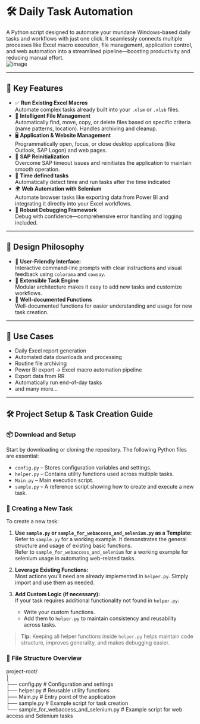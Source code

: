 # 🛠️ Daily Task Automation

A Python script designed to automate your mundane Windows-based daily tasks and workflows with just one click. It seamlessly connects multiple processes like Excel macro execution, file management, application control, and web automation into a streamlined pipeline—boosting productivity and reducing manual effort.  
![image](https://github.com/user-attachments/assets/a88697bd-0e24-439c-8f29-6c6a490df276)


---

## 🚀 Key Features

- ✅ **Run Existing Excel Macros**  
  Automate complex tasks already built into your `.xlsm` or `.xlsb` files.
- 📂 **Intelligent File Management**  
  Automatically find, move, copy, or delete files based on specific criteria (name patterns, location). Handles archiving and cleanup.
- 🖥️ **Application & Website Management**  
  Programmatically open, focus, or close desktop applications (like Outlook, SAP Logon) and web pages.
- 🔁 **SAP Reinitialization**  
  Overcome SAP timeout issues and reinitiates the application to maintain smooth operation.
- 🌛 **Time defined tasks**  
  Automatically detect time and run tasks after the time indicated
- 🌍 **Web Automation with Selenium**  
  Automate browser tasks like exporting data from Power BI and integrating it directly into your Excel workflows.
- 🐞 **Robust Debugging Framework**  
  Debug with confidence—comprehensive error handling and logging included.

---

## 🧩 Design Philosophy

- 🎨 **User-Friendly Interface:**  
  Interactive command-line prompts with clear instructions and visual feedback using `colorama` and `cowsay`.
- 🔧 **Extensible Task Engine**  
  Modular architecture makes it easy to add new tasks and customize workflows.
- 📝 **Well-documented Functions**  
  Well-documented functions for easier understanding and usage for new task creation.

---

## 📌 Use Cases

- Daily Excel report generation  
- Automated data downloads and processing  
- Routine file archiving  
- Power BI export → Excel macro automation pipeline
- Export data from RR
- Automatically run end-of-day tasks
- and many more...

---

## 🛠️ Project Setup & Task Creation Guide

### 📦 Download and Setup

Start by downloading or cloning the repository. The following Python files are essential:

- `config.py` – Stores configuration variables and settings.
- `helper.py` – Contains utility functions used across multiple tasks.
- `Main.py` – Main execution script.
- `sample.py` – A reference script showing how to create and execute a new task.

### 🧩 Creating a New Task

To create a new task:

1. **Use `sample.py` or `sample_for_webaccess_and_selenium.py` as a Template:**  
   Refer to `sample.py` for a working example. It demonstrates the general structure and usage of existing basic functions.  
   Refer to `sample_for_webaccess_and_selenium` for a working example for selenium usage in automating web-related tasks.

3. **Leverage Existing Functions:**  
   Most actions you'll need are already implemented in `helper.py`. Simply import and use them as needed.

4. **Add Custom Logic (if necessary):**  
   If your task requires additional functionality not found in `helper.py`:
   - Write your custom functions.
   - Add them to `helper.py` to maintain consistency and reusability across tasks.

> **Tip:** Keeping all helper functions inside `helper.py` helps maintain code structure, improves generality, and makes debugging easier.

### 📁 File Structure Overview
project-root/  
│  
├── config.py                       # Configuration and settings  
├── helper.py                       # Reusable utility functions  
├── Main.py                         # Entry point of the application  
├── sample.py                       # Example script for task creation  
└── sample_for_webaccess_and_selenium.py # Example script for web access and Selenium tasks



